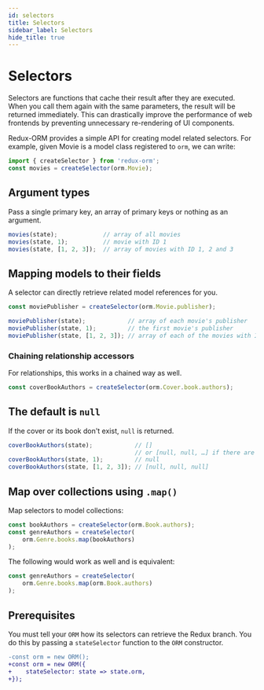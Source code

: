 ```yaml
---
id: selectors
title: Selectors
sidebar_label: Selectors
hide_title: true
---
```


# Selectors

Selectors are functions that cache their result after they are executed. When you call them again with the same parameters, the result will be returned immediately. This can drastically improve the performance of web frontends by preventing unnecessary re-rendering of UI components.

Redux-ORM provides a simple API for creating model related selectors. For example, given Movie is a model class registered to `orm`, we can write:

```js
import { createSelector } from 'redux-orm';
const movies = createSelector(orm.Movie);
```

## Argument types

Pass a single primary key, an array of primary keys or nothing as an argument.

```js
movies(state);             // array of all movies
movies(state, 1);          // movie with ID 1
movies(state, [1, 2, 3]);  // array of movies with ID 1, 2 and 3
```

## Mapping models to their fields

A selector can directly retrieve related model references for you.

```js
const moviePublisher = createSelector(orm.Movie.publisher);

moviePublisher(state);            // array of each movie's publisher
moviePublisher(state, 1);         // the first movie's publisher
moviePublisher(state, [1, 2, 3]); // array of each of the movies with ID 1, 2 and 3
```

### Chaining relationship accessors

For relationships, this works in a chained way as well.

```js
const coverBookAuthors = createSelector(orm.Cover.book.authors);
```

## The default is `null`

If the cover or its book don't exist, `null` is returned.

```js
coverBookAuthors(state);            // []
                                    // or [null, null, …] if there are covers
coverBookAuthors(state, 1);         // null
coverBookAuthors(state, [1, 2, 3]); // [null, null, null]
```

## Map over collections using `.map()`

Map selectors to model collections:

```js
const bookAuthors = createSelector(orm.Book.authors);
const genreAuthors = createSelector(
    orm.Genre.books.map(bookAuthors)
);
```

The following would work as well and is equivalent:

```js
const genreAuthors = createSelector(
    orm.Genre.books.map(orm.Book.authors)
);
```

## Prerequisites

You must tell your `ORM` how its selectors can retrieve the Redux branch. You do this by passing a `stateSelector` function to the `ORM` constructor.

```diff
-const orm = new ORM();
+const orm = new ORM({
+    stateSelector: state => state.orm,
+});
```
